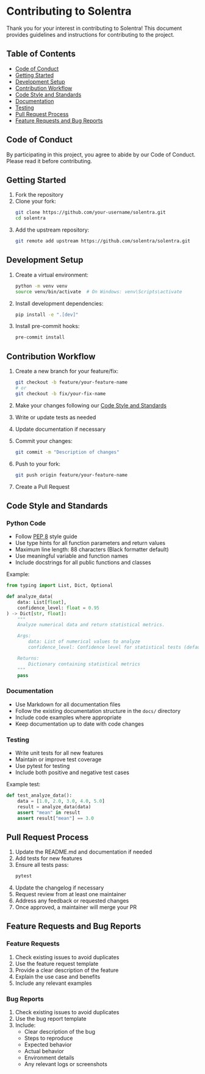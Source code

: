# Contributing to Solentra

Thank you for your interest in contributing to Solentra! This document provides guidelines and instructions for contributing to the project.

## Table of Contents

- [Code of Conduct](#code-of-conduct)
- [Getting Started](#getting-started)
- [Development Setup](#development-setup)
- [Contribution Workflow](#contribution-workflow)
- [Code Style and Standards](#code-style-and-standards)
- [Documentation](#documentation)
- [Testing](#testing)
- [Pull Request Process](#pull-request-process)
- [Feature Requests and Bug Reports](#feature-requests-and-bug-reports)

## Code of Conduct

By participating in this project, you agree to abide by our Code of Conduct. Please read it before contributing.

## Getting Started

1. Fork the repository
2. Clone your fork:
   ```bash
   git clone https://github.com/your-username/solentra.git
   cd solentra
   ```
3. Add the upstream repository:
   ```bash
   git remote add upstream https://github.com/solentra/solentra.git
   ```

## Development Setup

1. Create a virtual environment:
   ```bash
   python -m venv venv
   source venv/bin/activate  # On Windows: venv\Scripts\activate
   ```

2. Install development dependencies:
   ```bash
   pip install -e ".[dev]"
   ```

3. Install pre-commit hooks:
   ```bash
   pre-commit install
   ```

## Contribution Workflow

1. Create a new branch for your feature/fix:
   ```bash
   git checkout -b feature/your-feature-name
   # or
   git checkout -b fix/your-fix-name
   ```

2. Make your changes following our [Code Style and Standards](#code-style-and-standards)

3. Write or update tests as needed

4. Update documentation if necessary

5. Commit your changes:
   ```bash
   git commit -m "Description of changes"
   ```

6. Push to your fork:
   ```bash
   git push origin feature/your-feature-name
   ```

7. Create a Pull Request

## Code Style and Standards

### Python Code

- Follow [PEP 8](https://pep8.org/) style guide
- Use type hints for all function parameters and return values
- Maximum line length: 88 characters (Black formatter default)
- Use meaningful variable and function names
- Include docstrings for all public functions and classes

Example:
```python
from typing import List, Dict, Optional

def analyze_data(
    data: List[float],
    confidence_level: float = 0.95
) -> Dict[str, float]:
    """
    Analyze numerical data and return statistical metrics.

    Args:
        data: List of numerical values to analyze
        confidence_level: Confidence level for statistical tests (default: 0.95)

    Returns:
        Dictionary containing statistical metrics
    """
    pass
```

### Documentation

- Use Markdown for all documentation files
- Follow the existing documentation structure in the `docs/` directory
- Include code examples where appropriate
- Keep documentation up to date with code changes

### Testing

- Write unit tests for all new features
- Maintain or improve test coverage
- Use pytest for testing
- Include both positive and negative test cases

Example test:
```python
def test_analyze_data():
    data = [1.0, 2.0, 3.0, 4.0, 5.0]
    result = analyze_data(data)
    assert "mean" in result
    assert result["mean"] == 3.0
```

## Pull Request Process

1. Update the README.md and documentation if needed
2. Add tests for new features
3. Ensure all tests pass:
   ```bash
   pytest
   ```
4. Update the changelog if necessary
5. Request review from at least one maintainer
6. Address any feedback or requested changes
7. Once approved, a maintainer will merge your PR

## Feature Requests and Bug Reports

### Feature Requests

1. Check existing issues to avoid duplicates
2. Use the feature request template
3. Provide a clear description of the feature
4. Explain the use case and benefits
5. Include any relevant examples

### Bug Reports

1. Check existing issues to avoid duplicates
2. Use the bug report template
3. Include:
   - Clear description of the bug
   - Steps to reproduce
   - Expected behavior
   - Actual behavior
   - Environment details
   - Any relevant logs or screenshots

